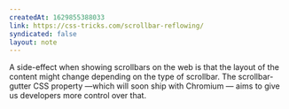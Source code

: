 ```yaml
---
createdAt: 1629855388033
link: https://css-tricks.com/scrollbar-reflowing/
syndicated: false
layout: note
---
```


A side-effect when showing scrollbars on the web is that the layout of the content might change depending on the type of scrollbar. The scrollbar-gutter CSS property —which will soon ship with Chromium — aims to give us developers more control over that.
